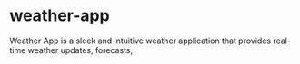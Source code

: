 # weather-app
 Weather App is a sleek and intuitive weather application that provides real-time weather updates, forecasts, 
